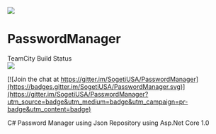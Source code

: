 <a href="https://travis-ci.org/SogetiUSA/PasswordManager"><img src="https://travis-ci.org/SogetiUSA/PasswordManager.svg?branch=master" /></a>

# PasswordManager

TeamCity Build Status <br/>
<a href="http://teamcity.sdi.sogetilabs.com:8112/viewType.html?buildId=1&guest=1">
<img src="http://teamcity.sdi.sogetilabs.com:8112/app/rest/builds/buildId:1/statusIcon"/>
</a>

[![Join the chat at https://gitter.im/SogetiUSA/PasswordManager](https://badges.gitter.im/SogetiUSA/PasswordManager.svg)](https://gitter.im/SogetiUSA/PasswordManager?utm_source=badge&utm_medium=badge&utm_campaign=pr-badge&utm_content=badge)<BR/>

C# Password Manager using Json Repository using Asp.Net Core 1.0
